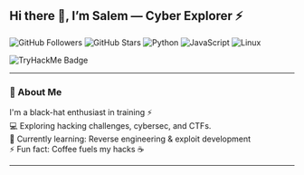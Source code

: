 ## Hi there 👋, I’m Salem — Cyber Explorer ⚡

![GitHub Followers](https://img.shields.io/github/followers/Salem-Sahmimi?style=social)
![GitHub Stars](https://img.shields.io/github/stars/Salem-Sahmimi?style=social)
![Python](https://img.shields.io/badge/Python-3.11-blue)
![JavaScript](https://img.shields.io/badge/JavaScript-ES6-yellow)
![Linux](https://img.shields.io/badge/Linux-Kali-black)

<!-- TryHackMe Badge -->
<img src="https://tryhackme-badges.s3.amazonaws.com/OMAR404.png" alt="TryHackMe Badge" />

---

### 🖤 About Me
I'm a black-hat enthusiast in training ⚡  
💻 Exploring hacking challenges, cybersec, and CTFs.  
🌱 Currently learning: Reverse engineering & exploit development  
⚡ Fun fact: Coffee fuels my hacks ☕

---
